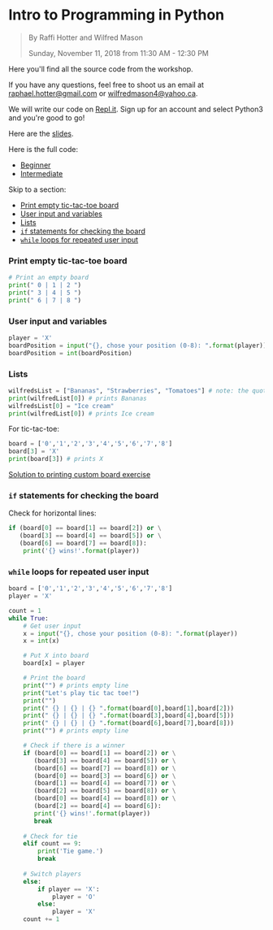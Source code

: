 # Intro to Programming in Python

> By Raffi Hotter and Wilfred Mason
>
> Sunday, November 11, 2018 from 11:30 AM - 12:30 PM

Here you'll find all the source code from the workshop.

If you have any questions, feel free to shoot us an email at raphael.hotter@gmail.com or wilfredmason4@yahoo.ca.

We will write our code on [Repl.it](repl.it). Sign up for an account and select Python3 and you're good to go!

Here are the [slides](https://github.com/marihacks/learnathon-2018f/blob/master/Intro%20to%20Programming%20with%20Python.pdf).

Here is the full code:
* [Beginner](https://github.com/marihacks/learnathon-2018f/blob/master/tic-tac-toe-beginner.py)
* [Intermediate](https://github.com/marihacks/learnathon-2018f/blob/master/tic-tac-toe-intermediate.py)

Skip to a section:

- [Print empty tic-tac-toe board](#01)
- [User input and variables](#02)
- [Lists](#03)
- [`if` statements for checking the board](#04)
- [`while` loops for repeated user input](#05)

<a name = "01"></a>

### Print empty tic-tac-toe board

```python
# Print an empty board
print(" 0 | 1 | 2 ")
print(" 3 | 4 | 5 ")
print(" 6 | 7 | 8 ")
```

<a name = "02"></a>

### User input and variables
```python
player = 'X'
boardPosition = input("{}, chose your position (0-8): ".format(player))
boardPosition = int(boardPosition)
```

<a name = "03"></a>
### Lists
```python
wilfredsList = ["Bananas", "Strawberries", "Tomatoes"] # note: the quotes just mean "this is a word" (not a number)
print(wilfredList[0]) # prints Bananas
wilfredsList[0] = "Ice cream"
print(wilfredList[0]) # prints Ice cream
```
For tic-tac-toe:
```python
board = ['0','1','2','3','4','5','6','7','8']
board[3] = 'X'
print(board[3]) # prints X
```

[Solution to printing custom board exercise](https://github.com/marihacks/learnathon-solutions/blob/master/if-statement.md)

<a name = "04"></a>
### `if` statements for checking the board
Check for horizontal lines:
```python
if (board[0] == board[1] == board[2]) or \
   (board[3] == board[4] == board[5]) or \
   (board[6] == board[7] == board[8]):
    print('{} wins!'.format(player))
```

<a name = "05"></a>
### `while` loops for repeated user input

```python
board = ['0','1','2','3','4','5','6','7','8']
player = 'X'

count = 1
while True:
    # Get user input
    x = input("{}, chose your position (0-8): ".format(player))
    x = int(x)

    # Put X into board
    board[x] = player

    # Print the board
    print("") # prints empty line
    print("Let's play tic tac toe!")
    print("")
    print(" {} | {} | {} ".format(board[0],board[1],board[2]))
    print(" {} | {} | {} ".format(board[3],board[4],board[5]))
    print(" {} | {} | {} ".format(board[6],board[7],board[8]))
    print("") # prints empty line

    # Check if there is a winner
    if (board[0] == board[1] == board[2]) or \
       (board[3] == board[4] == board[5]) or \
       (board[6] == board[7] == board[8]) or \
       (board[0] == board[3] == board[6]) or \
       (board[1] == board[4] == board[7]) or \
       (board[2] == board[5] == board[8]) or \
       (board[0] == board[4] == board[8]) or \
       (board[2] == board[4] == board[6]):
       print('{} wins!'.format(player))
       break
    
    # Check for tie
    elif count == 9:
        print('Tie game.')
        break
    
    # Switch players
    else:
        if player == 'X':
            player = 'O'
        else:
            player = 'X'
    count += 1

```
